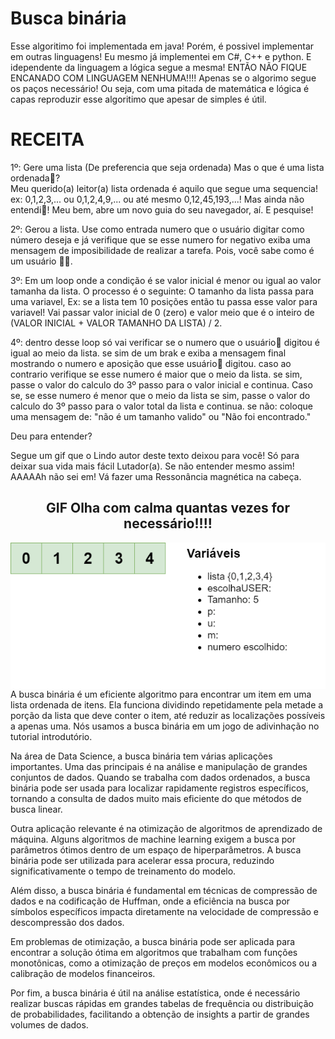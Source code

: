 ﻿# Busca binária

Esse algoritimo foi implementada em java! Porém, é possivel implementar em outras linguagens! Eu mesmo já implementei em C#, C++ e python. E idependente da linguagem a lógica segue a mesma! ENTÃO NÃO FIQUE ENCANADO
COM LINGUAGEM NENHUMA!!!! Apenas se o algorimo segue os paços necessário! Ou seja, com uma pitada de matemática e lógica é capas reproduzir esse algoritimo que apesar de simples é útil.

# RECEITA

1º: Gere uma lista (De preferencia que seja ordenada) 
    Mas o que é uma lista ordenada🥴?  
        Meu querido(a) leitor(a) lista ordenada é aquilo que segue uma sequencia! ex: 0,1,2,3,... ou 0,1,2,4,9,... ou até mesmo 0,12,45,193,...! 
    Mas ainda não entendi🥴! 
        Meu bem, abre um novo guia do seu navegador, aí. E pesquise! 

2º: Gerou a lista. Use como entrada numero que o usuário digitar como número deseja e já verifique que se esse numero for negativo exiba uma mensagem de imposibilidade de realizar a tarefa. Pois, você sabe como é um usuário 🫏🫏.

3º: Em um loop onde a condição é se valor inicial é menor ou igual ao valor tamanha da lista. O processo é o seguinte: O tamanho da lista passa para uma variavel, Ex: se a lista tem 10 posições então tu passa esse valor para variavel! Vai passar valor inicial de 0 (zero) e valor meio que é o inteiro de (VALOR INICIAL + VALOR TAMANHO DA LISTA) / 2.

4º: dentro desse loop só vai verificar se o numero que o usuário🫏 digitou é igual ao meio da lista. se sim de um brak e exiba a mensagem final mostrando o numero e aposição que esse usuário🫏 digitou. caso ao contrario verifique se esse numero é maior que o meio da lista. se sim, passe o valor do calculo do 3º passo para o valor inicial e continua. Caso se, se esse numero é menor que o meio da lista se sim, passe o valor do calculo do 3º passo para o valor total da lista e continua. se não: coloque uma mensagem de:  "não é um tamanho valido" ou "Não foi encontrado." 

Deu para entender? 

Segue um gif que o Lindo autor deste texto deixou para você! Só para deixar sua vida mais fácil Lutador(a). Se não entender mesmo assim! AAAAAh não sei em! Vá fazer uma Ressonância magnética na cabeça.

<h2 align="center">GIF Olha com calma quantas vezes for necessário!!!!</h2> 
<picture>
  <source media="(prefers-color-scheme: dark)" srcset="./process.gif">
  <source media="(prefers-color-scheme: light)" srcset="./process.gif">
  <img align="left" alt="GIF description" src="./process.gif">
</picture>


A busca binária é um eficiente algoritmo para encontrar um item em uma lista ordenada de itens. Ela funciona dividindo repetidamente pela metade a porção da lista que deve conter o item, até reduzir as localizações possíveis a apenas uma. Nós usamos a busca binária em um jogo de adivinhação no tutorial introdutório.

Na área de Data Science, a busca binária tem várias aplicações importantes. Uma das principais é na análise e manipulação de grandes conjuntos de dados. Quando se trabalha com dados ordenados, a busca binária pode ser usada para localizar rapidamente registros específicos, tornando a consulta de dados muito mais eficiente do que métodos de busca linear.

Outra aplicação relevante é na otimização de algoritmos de aprendizado de máquina. Alguns algoritmos de machine learning exigem a busca por parâmetros ótimos dentro de um espaço de hiperparâmetros. A busca binária pode ser utilizada para acelerar essa procura, reduzindo significativamente o tempo de treinamento do modelo.

Além disso, a busca binária é fundamental em técnicas de compressão de dados e na codificação de Huffman, onde a eficiência na busca por símbolos específicos impacta diretamente na velocidade de compressão e descompressão dos dados.

Em problemas de otimização, a busca binária pode ser aplicada para encontrar a solução ótima em algoritmos que trabalham com funções monotônicas, como a otimização de preços em modelos econômicos ou a calibração de modelos financeiros.

Por fim, a busca binária é útil na análise estatística, onde é necessário realizar buscas rápidas em grandes tabelas de frequência ou distribuição de probabilidades, facilitando a obtenção de insights a partir de grandes volumes de dados.
